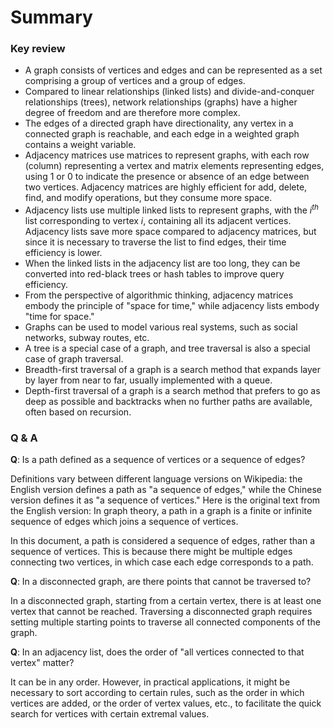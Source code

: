 # Summary

### Key review

- A graph consists of vertices and edges and can be represented as a set comprising a group of vertices and a group of edges.
- Compared to linear relationships (linked lists) and divide-and-conquer relationships (trees), network relationships (graphs) have a higher degree of freedom and are therefore more complex.
- The edges of a directed graph have directionality, any vertex in a connected graph is reachable, and each edge in a weighted graph contains a weight variable.
- Adjacency matrices use matrices to represent graphs, with each row (column) representing a vertex and matrix elements representing edges, using $1$ or $0$ to indicate the presence or absence of an edge between two vertices. Adjacency matrices are highly efficient for add, delete, find, and modify operations, but they consume more space.
- Adjacency lists use multiple linked lists to represent graphs, with the $i^{th}$ list corresponding to vertex $i$, containing all its adjacent vertices. Adjacency lists save more space compared to adjacency matrices, but since it is necessary to traverse the list to find edges, their time efficiency is lower.
- When the linked lists in the adjacency list are too long, they can be converted into red-black trees or hash tables to improve query efficiency.
- From the perspective of algorithmic thinking, adjacency matrices embody the principle of "space for time," while adjacency lists embody "time for space."
- Graphs can be used to model various real systems, such as social networks, subway routes, etc.
- A tree is a special case of a graph, and tree traversal is also a special case of graph traversal.
- Breadth-first traversal of a graph is a search method that expands layer by layer from near to far, usually implemented with a queue.
- Depth-first traversal of a graph is a search method that prefers to go as deep as possible and backtracks when no further paths are available, often based on recursion.

### Q & A

**Q**: Is a path defined as a sequence of vertices or a sequence of edges?

Definitions vary between different language versions on Wikipedia: the English version defines a path as "a sequence of edges," while the Chinese version defines it as "a sequence of vertices." Here is the original text from the English version: In graph theory, a path in a graph is a finite or infinite sequence of edges which joins a sequence of vertices.

In this document, a path is considered a sequence of edges, rather than a sequence of vertices. This is because there might be multiple edges connecting two vertices, in which case each edge corresponds to a path.

**Q**: In a disconnected graph, are there points that cannot be traversed to?

In a disconnected graph, starting from a certain vertex, there is at least one vertex that cannot be reached. Traversing a disconnected graph requires setting multiple starting points to traverse all connected components of the graph.

**Q**: In an adjacency list, does the order of "all vertices connected to that vertex" matter?

It can be in any order. However, in practical applications, it might be necessary to sort according to certain rules, such as the order in which vertices are added, or the order of vertex values, etc., to facilitate the quick search for vertices with certain extremal values.
